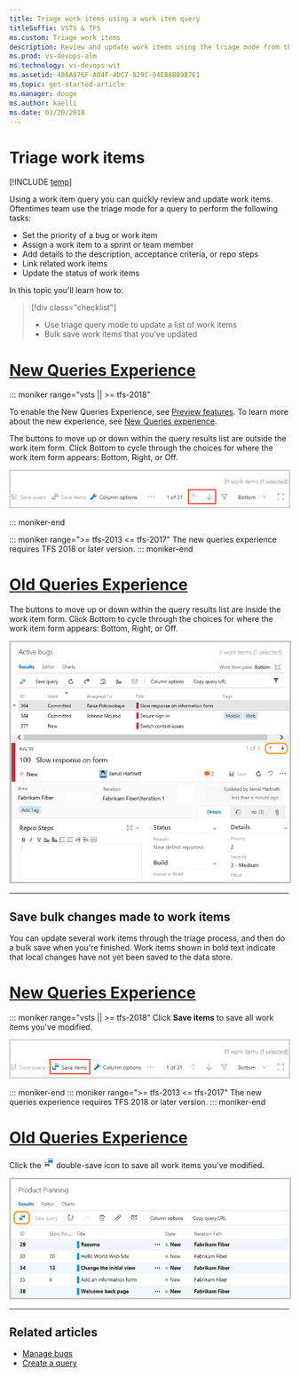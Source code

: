 ```yaml
---
title: Triage work items using a work item query 
titleSuffix: VSTS & TFS  
ms.custom: Triage work items
description: Review and update work items using the triage mode from the query results view in Visual Studio Team Services and Team Foundation Server
ms.prod: vs-devops-alm
ms.technology: vs-devops-wit
ms.assetid: 486A876F-A04F-4DC7-829C-94E88BB9B7E1 
ms.topic: get-started-article
ms.manager: douge
ms.author: kaelli
ms.date: 03/20/2018
---
```



# Triage work items  

[!INCLUDE [temp](../_shared/version-vsts-tfs-all-versions.md)]

Using a work item query you can quickly review and update work items. Oftentimes team use the triage mode for a query to perform the following tasks: 
- Set the priority of a bug or work item 
- Assign a work item to a sprint or team member 
- Add details to the description, acceptance criteria, or repo steps 
- Link related work items 
- Update the status of work items 

In this topic you'll learn how to:

> [!div class="checklist"]   
> * Use triage query mode to update a list of work items   
> * Bulk save work items that you've updated  


# [New Queries Experience](#tab/new-query-exp)

::: moniker range="vsts || >= tfs-2018"

To enable the New Queries Experience, see [Preview features](../../collaborate/preview-features.md). To learn more about the new experience, see [New Queries experience](queries-preview.md).  

The buttons to move up or down within the query results list are outside the work item form. Click Bottom to cycle through the choices for where the work item form appears: Bottom, Right, or Off. 

<img src="_img/triage-queries/triage-buttons-new-exp.png" alt="Web portal, choose Work hub, Queries" style="border: 1px solid #C3C3C3;" /> 


::: moniker-end

::: moniker range=">= tfs-2013 <= tfs-2017"
The new queries experience requires TFS 2018 or later version. 
::: moniker-end


# [Old Queries Experience](#tab/old-query-exp)

The buttons to move up or down within the query results list are inside the work item form. Click Bottom to cycle through the choices for where the work item form appears: Bottom, Right, or Off.

<img src="_img/triage-queries/scrum-active-bug-triage-mode-co.png" alt="Triage query results" style="border: 2px solid #C3C3C3;" />


---

 
## Save bulk changes made to work items 

You can update several work items through the triage process, and then do a bulk save when you're finished. Work items shown in bold text indicate that local changes have not yet been saved to the data store.   

# [New Queries Experience](#tab/new-query-exp)

::: moniker range="vsts || >= tfs-2018"
Click **Save items** to save all work items you've modified. 

<img src="_img/triage-queries/save-work-items-new-exp.png" alt="Choose Save work items to save all modified work items" style="border: 1px solid #C3C3C3;" /> 

::: moniker-end
::: moniker range=">= tfs-2013 <= tfs-2017"
The new queries experience requires TFS 2018 or later version. 
::: moniker-end


# [Old Queries Experience](#tab/old-query-exp)

Click the ![double-save-icon](../_img/icons/icon-double-save.png) double-save icon to save all work items you've modified.

<img src="../backlogs/_img/bulk-modify-save-ts.png" alt="VSTS and TFS 2017, Query results page, save bulk modified items" style="border: 2px solid #C3C3C3;" />

---


## Related articles

- [Manage bugs](../backlogs/manage-bugs.md) 
- [Create a query](using-queries.md) 
